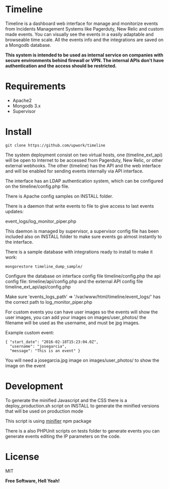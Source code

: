 # Timeline

Timeline is a dashboard web interface for manage and monitorize events from Incidents Management Systems like Pagerduty, New Relic and custom made events. You can visually see the events in a easily adaptable and browseable time scale. All the events info and the integrations are saved on a Mongodb database.

**This system is intended to be used as internal service on companies with secure environments behind firewall or VPN. The internal APIs don't have authentication and the access should
 be restricted.**
 
# Requirements
 - Apache2 
 - Mongodb 3.x
 - Supervisor

# Install 

```git clone https://github.com/upwork/timeline```

The system deployment consist on two virtual hosts, one (timeline_ext_api) will be open to Internet to be accessed from Pagerduty, New Relic, or other external webhooks. The other (timeline) has the API and the web interface and will be enabled for sending events internally via API interface.

The interface has an LDAP authentication system, which can be configured on the timeline/config.php file.

There is Apache config samples on INSTALL folder.

There is a daemon that write events to file to give access to last events updates:

event_logs/log_monitor_piper.php

This daemon is managed by supervisor, a supervisor config file has been included also on INSTALL folder to make sure events go almost instantly to the interface.

There is a sample database with integrations ready to install to make it work:

```mongorestore timeline_dump_sample/```

Configure the database on interface config file timeline/config.php the api config file: timeline/api/config.php and the external API config file timeline_ext_api/api/config.php

Make sure 'events_logs_path' => '/var/www/html/timeline/event_logs/' has the correct path to log_monitor_piper.php

For custom events you can have user images so the events will show the user images, you can add your images on images/user_photos/ the filename will be used as the username, and must be jpg images.

Example custom event:

```
{ "start_date": "2016-02-18T15:23:04.0Z",
  "username": "josegarcia",
  "message": "This is an event" }
  ```

You will need a josegarcia.jpg image on images/user_photos/ to show the image on the event


# Development

To generate the minified Javascript and the CSS there is a deploy_production.sh script on INSTALL to generate the minified versions that will be used on production mode

This script is using [minifier](https://www.npmjs.com/package/minifier) npm package 

There is a also  PHPUnit scripts on tests folder to generate events you can generate events editing the IP parameters on the code.


# License

MIT 

**Free Software, Hell Yeah!**
